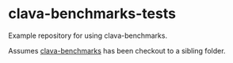 # clava-benchmarks-tests
Example repository for using clava-benchmarks.

Assumes [clava-benchmarks](https://github.com/specs-feup/clava-benchmarks?tab=readme-ov-file) has been checkout to a sibling folder.
